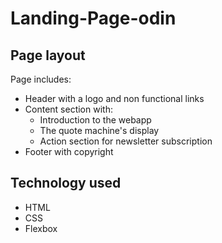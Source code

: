 # Landing-Page-odin
## Page layout
Page includes:
- Header with a logo and non functional links
- Content section with:
    - Introduction to the webapp
    - The quote machine's display 
    - Action section for newsletter subscription
- Footer with copyright

## Technology used
- HTML
- CSS
- Flexbox